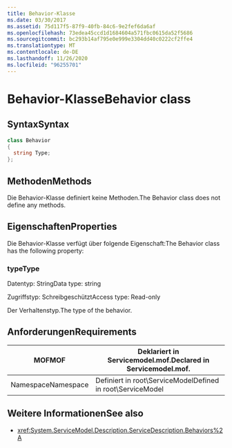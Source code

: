 ```yaml
---
title: Behavior-Klasse
ms.date: 03/30/2017
ms.assetid: 75d117f5-87f9-40fb-84c6-9e2fef6da6af
ms.openlocfilehash: 73edea45ccd1d1684604a571fbc0615da52f5686
ms.sourcegitcommit: bc293b14af795e0e999e3304dd40c0222cf2ffe4
ms.translationtype: MT
ms.contentlocale: de-DE
ms.lasthandoff: 11/26/2020
ms.locfileid: "96255701"
---
```

# <a name="behavior-class"></a><span data-ttu-id="25157-102">Behavior-Klasse</span><span class="sxs-lookup"><span data-stu-id="25157-102">Behavior class</span></span>

## <a name="syntax"></a><span data-ttu-id="25157-103">Syntax</span><span class="sxs-lookup"><span data-stu-id="25157-103">Syntax</span></span>  
  
```csharp
class Behavior  
{  
  string Type;  
};  
```  
  
## <a name="methods"></a><span data-ttu-id="25157-104">Methoden</span><span class="sxs-lookup"><span data-stu-id="25157-104">Methods</span></span>  

 <span data-ttu-id="25157-105">Die Behavior-Klasse definiert keine Methoden.</span><span class="sxs-lookup"><span data-stu-id="25157-105">The Behavior class does not define any methods.</span></span>  
  
## <a name="properties"></a><span data-ttu-id="25157-106">Eigenschaften</span><span class="sxs-lookup"><span data-stu-id="25157-106">Properties</span></span>  

 <span data-ttu-id="25157-107">Die Behavior-Klasse verfügt über folgende Eigenschaft:</span><span class="sxs-lookup"><span data-stu-id="25157-107">The Behavior class has the following property:</span></span>  
  
### <a name="type"></a><span data-ttu-id="25157-108">type</span><span class="sxs-lookup"><span data-stu-id="25157-108">Type</span></span>  

 <span data-ttu-id="25157-109">Datentyp: String</span><span class="sxs-lookup"><span data-stu-id="25157-109">Data type: string</span></span>  
  
 <span data-ttu-id="25157-110">Zugriffstyp: Schreibgeschützt</span><span class="sxs-lookup"><span data-stu-id="25157-110">Access type: Read-only</span></span>  
  
 <span data-ttu-id="25157-111">Der Verhaltenstyp.</span><span class="sxs-lookup"><span data-stu-id="25157-111">The type of the behavior.</span></span>  
  
## <a name="requirements"></a><span data-ttu-id="25157-112">Anforderungen</span><span class="sxs-lookup"><span data-stu-id="25157-112">Requirements</span></span>  
  
|<span data-ttu-id="25157-113">MOF</span><span class="sxs-lookup"><span data-stu-id="25157-113">MOF</span></span>|<span data-ttu-id="25157-114">Deklariert in Servicemodel.mof.</span><span class="sxs-lookup"><span data-stu-id="25157-114">Declared in Servicemodel.mof.</span></span>|  
|---------|-----------------------------------|  
|<span data-ttu-id="25157-115">Namespace</span><span class="sxs-lookup"><span data-stu-id="25157-115">Namespace</span></span>|<span data-ttu-id="25157-116">Definiert in root\ServiceModel</span><span class="sxs-lookup"><span data-stu-id="25157-116">Defined in root\ServiceModel</span></span>|  
  
## <a name="see-also"></a><span data-ttu-id="25157-117">Weitere Informationen</span><span class="sxs-lookup"><span data-stu-id="25157-117">See also</span></span>

- <xref:System.ServiceModel.Description.ServiceDescription.Behaviors%2A>
